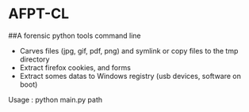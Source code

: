 AFPT-CL
======

##A forensic python tools command line 


- Carves files (jpg, gif, pdf, png) and symlink or copy files to the tmp directory
- Extract firefox cookies, and forms
- Extract somes datas to Windows registry (usb devices, software on boot)



Usage : python main.py path
